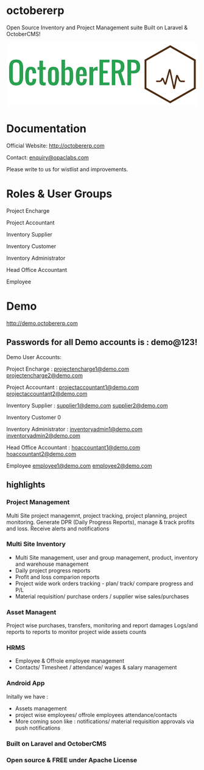 # octobererp
Open Source Inventory and Project Management suite  Built on Laravel &amp; OctoberCMS! 

![Logo](oerplogo.png)

# Documentation 
Official Website:  http://octobererp.com

Contact: enquiry@opaclabs.com

Please write to us for wistlist and improvements.

# Roles & User Groups
 
  Project Encharge			 
  
  Project Accountant			 
  
  Inventory Supplier			 
  
  Inventory Customer 
  
  Inventory Administrator
  
  Head Office Accountant	 
  
  Employee

# Demo 
http://demo.octobererp.com

## Passwords for all Demo accounts is : demo@123!
Demo User Accounts:

Project Encharge		:
  projectencharge1@demo.com
  projectencharge2@demo.com
  
Project Accountant	:
   projectaccountant1@demo.com
   projectaccountant2@demo.com
   
Inventory Supplier		:
   supplier1@demo.com
   supplier2@demo.com
   
Inventory Customer		0	 

Inventory Administrator		:
   inventoryadmin1@demo.com
   inventoryadmin2@demo.com
   
Head Office Accountant		:
  hoaccountant1@demo.com
  hoaccountant2@demo.com
  
Employee
   employee1@demo.com
   employee2@demo.com

## highlights
### Project Management
Multi Site project managemnt, project tracking, project planning, project monitoring. Generate DPR (Daily Progress Reports), manage & track profits and loss. Receive alerts and notifications

### Multi Site Inventory
- Multi Site management, user and group management, product, inventory and warehouse management
- Daily project progress reports
- Profit and loss comparion reports
- Project wide work orders tracking - plan/ track/ compare progress and P/L
- Material requisition/ purchase orders / supplier wise sales/purchases 

### Asset Managent
Project wise purchases, transfers, monitoring and report damages
Logs/and reports to reports to monitor project wide assets counts

### HRMS
- Employee & Offrole employee management
- Contacts/ Timesheet / attendance/ wages & salary management

### Android App
Initally we have :
 - Assets management
 - project wise employees/ offrole employees attendance/contacts
 - More coming soon like : notifications/ material requisition approvals via push notifications

### Built on Laravel and OctoberCMS

### Open source & FREE under Apache License



 
 

